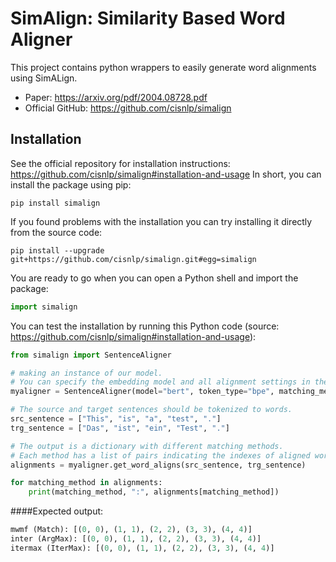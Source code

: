# SimAlign: Similarity Based Word Aligner
This project contains python wrappers to easily generate word alignments using SimALign.

* Paper: https://arxiv.org/pdf/2004.08728.pdf
* Official GitHub: https://github.com/cisnlp/simalign

## Installation
See the official repository for installation instructions: https://github.com/cisnlp/simalign#installation-and-usage
In short, you can install the package using pip:
```commandline
pip install simalign
```
If you found problems with the installation you can try installing it directly from the source code:
```commandline
pip install --upgrade git+https://github.com/cisnlp/simalign.git#egg=simalign
```

You are ready to go when you can open a Python shell and import the package:
```python
import simalign
```

You can test the installation by running this Python code (source: https://github.com/cisnlp/simalign#installation-and-usage):
```python
from simalign import SentenceAligner

# making an instance of our model.
# You can specify the embedding model and all alignment settings in the constructor.
myaligner = SentenceAligner(model="bert", token_type="bpe", matching_methods="mai")

# The source and target sentences should be tokenized to words.
src_sentence = ["This", "is", "a", "test", "."]
trg_sentence = ["Das", "ist", "ein", "Test", "."]

# The output is a dictionary with different matching methods.
# Each method has a list of pairs indicating the indexes of aligned words (The alignments are zero-indexed).
alignments = myaligner.get_word_aligns(src_sentence, trg_sentence)

for matching_method in alignments:
    print(matching_method, ":", alignments[matching_method])
```
####Expected output:
```python
mwmf (Match): [(0, 0), (1, 1), (2, 2), (3, 3), (4, 4)]
inter (ArgMax): [(0, 0), (1, 1), (2, 2), (3, 3), (4, 4)]
itermax (IterMax): [(0, 0), (1, 1), (2, 2), (3, 3), (4, 4)]
```



